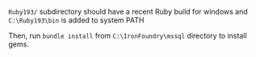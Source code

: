 `Ruby193/` subdirectory should have a recent Ruby build for windows and `C:\Ruby193\bin` is added to system PATH

Then, run `bundle install` from `C:\IronFoundry\mssql` directory to install gems.

